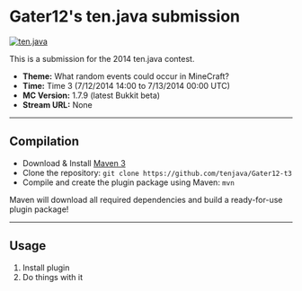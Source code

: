 Gater12's ten.java submission
==============================

[![ten.java](https://cdn.mediacru.sh/hu4CJqRD7AiB.svg)](https://tenjava.com/)

This is a submission for the 2014 ten.java contest.

- __Theme:__ What random events could occur in MineCraft?
- __Time:__ Time 3 (7/12/2014 14:00 to 7/13/2014 00:00 UTC)
- __MC Version:__ 1.7.9 (latest Bukkit beta)
- __Stream URL:__ None

<!-- put chosen theme above -->

---------------------------------------

Compilation
-----------

- Download & Install [Maven 3](http://maven.apache.org/download.html)
- Clone the repository: `git clone https://github.com/tenjava/Gater12-t3`
- Compile and create the plugin package using Maven: `mvn`

Maven will download all required dependencies and build a ready-for-use plugin package!

---------------------------------------

Usage
-----

1. Install plugin
2. Do things with it

<!-- Hi, Gater12! This is the default README for every ten.java submission. -->
<!-- We encourage you to edit this README with some information about your submission – keep in mind you'll be scored on documentation! -->
